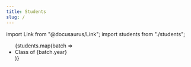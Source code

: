 ```yaml
---
title: Students
slug: /
---
```


import Link from "@docusaurus/Link"; import students from "./students";

<ul>
  {students.map(batch => <li key={batch.year}><Link to={`/students/${batch.year}`}>Class of {batch.year}</Link></li>)}
</ul>
